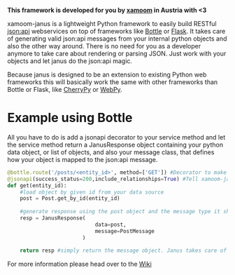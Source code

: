 **This framework is developed for you by [xamoom](https://xamoom.com) in Austria with <3**

xamoom-janus is a lightweight Python framework to easily build RESTful [json:api](http://jsonapi.org/) webservices on top of frameworks like [Bottle](http://bottlepy.org/) or [Flask](http://flask.pocoo.org/). It takes care of generating valid json:api messages from your internal python objects and also the other way around. There is no need for you as a developer anymore to take care about rendering or parsing JSON. Just work with your objects and let janus do the json:api magic.

Because janus is designed to be an extension to existing Python web frameworks this will basically work the same with other frameworks than Bottle or Flask, like [CherryPy](http://www.cherrypy.org/) or [WebPy](http://www.cherrypy.org/).

# Example using Bottle
All you have to do is add a jsonapi decorator to your service method and let the service method return a JanusResponse object containing your python data object, or list of objects, and also your message class, that defines how your object is mapped to the json:api message.

```python
@bottle.route('/posts/<entity_id>', method=['GET']) #Decorator to make use of Bottle.
@jsonapi(success_status=200,include_relationships=True) #Tell xamoom-janus to make this a json:api method.
def get(entity_id):
    #load object by given id from your data source
    post = Post.get_by_id(entity_id)
    
    #generate response using the post object and the message type it should be mapped to.
    resp = JanusResponse(
                            data=post,
                            message=PostMessage
                        ) 
    
    return resp #simply return the message object. Janus takes care of the rest.
```
For more information please head over to the [Wiki](https://github.com/xamoom/xamoom-janus/wiki)
